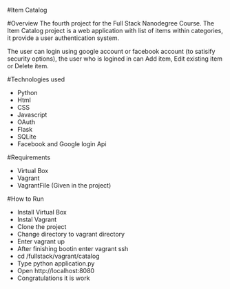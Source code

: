 #Item Catalog

#Overview
The fourth project for the Full Stack Nanodegree Course.
The Item Catalog project is a web application with list of items within categories, it provide a user authentication system.

The user can login using google account or facebook account (to satisify security options), the user who is logined in can Add item, Edit existing item or Delete item.

#Technologies used
- Python
- Html
- CSS
- Javascript
- OAuth
- Flask
- SQLite
- Facebook and Google login Api

#Requirements
- Virtual Box
- Vagrant
- VagrantFile (Given in the project)


#How to Run
- Install Virtual Box
- Instal Vagrant
- Clone the project
- Change directory to vagrant directory
- Enter vagrant up
- After finishing bootin enter vagrant ssh
- cd /fullstack/vagrant/catalog
- Type python application.py
- Open http://localhost:8080
- Congratulations it is work
